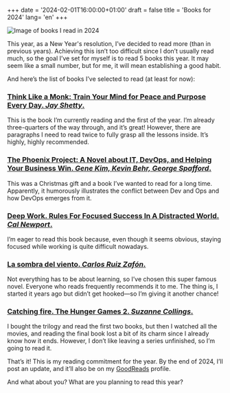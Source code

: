 +++
date = '2024-02-01T16:00:00+01:00'
draft = false
title = 'Books for 2024'
lang=  'en'
+++

![Image of books I read in 2024](/images/books2024.webp)

This year, as a New Year's resolution, I’ve decided to read more (than in previous years). Achieving this isn’t too difficult since I don’t usually read much, so the goal I’ve set for myself is to read 5 books this year. It may seem like a small number, but for me, it will mean establishing a good habit.

And here’s the list of books I’ve selected to read (at least for now):

### [Think Like a Monk: Train Your Mind for Peace and Purpose Every Day. *Jay Shetty*.](https://www.amazon.es/Piensa-como-monje-interior-Divulgaci%C3%B3n/dp/8425358027)
This is the book I’m currently reading and the first of the year. I’m already three-quarters of the way through, and it’s great! However, there are paragraphs I need to read twice to fully grasp all the lessons inside. It’s highly, highly recommended.

### [The Phoenix Project: A Novel about IT, DevOps, and Helping Your Business Win. *Gene Kim, Kevin Behr, George Spafford*.](https://www.amazon.es/Phoenix-Project-Devops-Helping-Business/dp/1942788290/ref=sr_1_1?__mk_es_ES=%C3%85M%C3%85%C5%BD%C3%95%C3%91&crid=2IIFQZGW86WCA&keywords=The+Phoenix+Project%3A+A+Novel+about+IT%2C+DevOps%2C+and+Helping+Your+Business+Win&qid=1706785440&sprefix=the+phoenix+project+a+novel+about+it+devops+and+helping+your+business+win%2Caps%2C284&sr=8-1)
This was a Christmas gift and a book I’ve wanted to read for a long time. Apparently, it humorously illustrates the conflict between Dev and Ops and how DevOps emerges from it.

### [Deep Work. Rules For Focused Success In A Distracted World. *Cal Newport*.](https://www.amazon.es/Deep-Work-Focused-Success-Distracted/dp/0349411905/ref=sr_1_2?crid=2OUTYY2AFA9JP&keywords=deep+work&qid=1706785495&sprefix=deep%2Caps%2C97&sr=8-2)

I’m eager to read this book because, even though it seems obvious, staying focused while working is quite difficult nowadays.

### [La sombra del viento. *Carlos Ruiz Zafón*.](https://www.amazon.es/Sombra-Viento-Biblioteca-Carlos-Zaf%C3%B3n/dp/8408163434/ref=sr_1_1?crid=2QSWNWYP6QIAZ&keywords=la+sombra+del+viento&qid=1706786598&sprefix=la+sombra+del+%2Caps%2C111&sr=8-1)

Not everything has to be about learning, so I’ve chosen this super famous novel. Everyone who reads frequently recommends it to me. The thing is, I started it years ago but didn’t get hooked—so I’m giving it another chance!

### [Catching fire. The Hunger Games 2. *Suzanne Collings*.](https://www.amazon.es/Catching-Fire-Hunger-Games-Trilogy-ebook/dp/B006NXI58M/ref=sr_1_1?crid=1L8Q1I06PHRPV&dib=eyJ2IjoiMSJ9.LT8bmE3VsNJlwvgFe0-eoe5KQ8DBoT3HD9G9fLCb60vv-Qq2SbY3Xd44ClYuRD0kzoTCZWtT-MgapvsK9wOBOQMlIvYR_pf51yxLXshYZ6V2QTpARkP_ufki2aWqklaSFW8KZQcm-IBuK5LHB2iCBcxeKF-WjTRyZiPQalxXcYxsd0MZgQnzGPyo5eTpOmJy2L8Orxpcs3xvXVror0pWsOgp4idqgrLvQdnK5p-zxpIlFNr2FyeJ3lVZvT2kFr8gwOMKewNgOYDZQBCu0qYbzjHjOtngnEJzFRzRYY-ViR5gA3gC0Re-xynOHBXx51FvIRKDSdkINTrv5WLciml51b0GdbgyoKDegBF6ofQhZDS30j7tReOW91r-0tr1EjqO8d9zb3N57VWE0Nn2ZeaA5cMibXN_ORx2eySzpqJEZQ7XoBwnyZxBM771_38jjjb8.AaYQNcyv9QctZC5xfuMvGPx3ygDjLv-E7i7BG3JI30Y&dib_tag=se&keywords=hunger+games+catching+fire&qid=1738876460&sprefix=hunger+games+catching+%2Caps%2C123&sr=8-1)

I bought the trilogy and read the first two books, but then I watched all the movies, and reading the final book lost a bit of its charm since I already know how it ends. However, I don’t like leaving a series unfinished, so I’m going to read it.

That’s it! This is my reading commitment for the year. By the end of 2024, I’ll post an update, and it’ll also be on my [GoodReads](https://www.goodreads.com/user/show/110068486-javier-barbaran) profile.

And what about you? What are you planning to read this year?